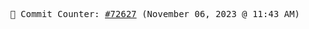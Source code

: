 <p align="center">
    <samp>
        📮 Commit Counter: <a href="https://github.com/Javascript-void0/Javascript-void0/commits/main">#72627</a> (November 06, 2023 @ 11:43 AM)
    </samp>
</p>